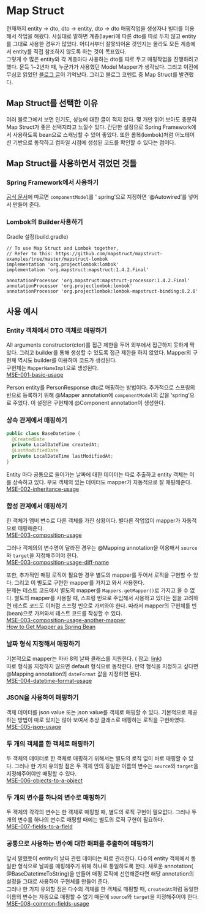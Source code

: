 # Map Struct

현재까지 entity -> dto, dto -> entity, dto -> dto 매핑작업을 생성자나 빌더를 이용해서 작업을 해왔다. 사실대로 말하면 계층(layer)에 따른 dto를 따로 두지 않고 entity를
그대로 사용한 경우가 많았다. 어디서부터 잘못되어온 것인지는 몰라도 모든 계층에서 entity를 직접 참조하지 않도록 하는 것이 목표였다.  
그렇게 수 많은 entity와 각 계층마다 사용하는 dto를 따로 두고 매핑작업을 진행하려고 했다. 문득 1~2년차 때, 누군가가 사용했던 Model Mapper가 생각났다. 그리고 이전에 무심코
읽었던 [블로그 글](https://baek.dev/post/15/)이 기억났다. 그리고 블로그 코멘트 중 Map Struct를 발견했다.

## Map Struct를 선택한 이유

여러 블로그에서 보면 인기도, 성능에 대한 글이 적지 않다. 몇 개만 읽어 보아도 충분히 Map Struct가 좋은 선택지라고 느낄수 있다. 간단한 설정으로 Spring Framework에서 사용하도록 bean으로
스캐닝할 수 있어 좋았다. 또한 롬복(lombok)처럼 어노테이션 기반으로 동작하고 컴파일 시점에 생성된 코드를 확인할 수 있다는 점이다.

## Map Struct를 사용하면서 겪었던 것들

### Spring Framework에서 사용하기

[공식 문서](https://mapstruct.org/documentation/stable/reference/html/#using-dependency-injection)에 따르면 `componentModel`를 '
spring’으로 지정하면 ‘@Autowired’를 넣어서 만들어 준다.

### Lombok의 Builder사용하기

Gradle 설정(build.gradle)
```
// To use Map Struct and Lombok together,
// Refer to this: https://github.com/mapstruct/mapstruct-examples/tree/master/mapstruct-lombok
implementation 'org.projectlombok:lombok'
implementation 'org.mapstruct:mapstruct:1.4.2.Final'

annotationProcessor 'org.mapstruct:mapstruct-processor:1.4.2.Final'
annotationProcessor 'org.projectlombok:lombok'
annotationProcessor 'org.projectlombok:lombok-mapstruct-binding:0.2.0'
```

## 사용 예시
### Entity 객체에서 DTO 객체로 매핑하기

All arguments constructor(ctor)를 접근 제한을 두어 외부에서 접근하지 못하게 막았다. 그리고 builder를 통해 생성할 수 있도록 접근 제한을 하지 않았다. Mapper의 구현체 역시도
builder를 이용하여 코드가 생성된다.  
구현체는 `MapperNameImpl`으로 생성된다.   
[MSE-001-basic-usage](https://github.com/spearkkk/map-struct-example/tree/feature/MSE-001-basic-usage)

Person entity를 PersonResponse dto로 매핑하는 방법이다. 추가적으로 스프링의 빈으로 등록하기 위해 @Mapper annotation에 `componentModel`의 값을 ‘spring’으로
주었다. 이 설정은 구현체에 @Component annotation이 생성한다.

### 상속 관계에서 매핑하기
```java
public class BaseDatetime {
  @CreatedDate
  private LocalDateTime createdAt;
  @LastModifiedDate
  private LocalDateTime lastModifiedAt;
}
```

Entity 마다 공통으로 들어가는 날짜에 대한 데이터는 따로 추출하고 entity 객체는 이를 상속하고 있다. 부모 객체의 있는 데이터도 mapper가 자동적으로 잘 매핑해준다.  
[MSE-002-inheritance-usage](https://github.com/spearkkk/map-struct-example/compare/feature/MSE-001-basic-usage...feature/MSE-002-inheritance-usage)

### 합성 관계에서 매핑하기

한 객체가 멤버 변수로 다른 객체를 가진 상황이다. 별다른 작업없이 mapper가 자동적으로 매핑해준다.   
[MSE-003-composition-usage](https://github.com/spearkkk/map-struct-example/compare/feature/MSE-002-inheritance-usage...feature/MSE-003-composition-usage)

그러나 객체의의 변수명이 달라진 경우는 @Mapping annotation을 이용해서 `source`와 `target`을 지정해주어야 한다.  
[MSE-003-composition-usage-diff-name](https://github.com/spearkkk/map-struct-example/compare/feature/MSE-003-composition-usage...feature/MSE-003-composition-usage-diff-name)

또한, 추가적인 매핑 로직이 필요한 경우 별도의 mapper를 두어서 로직을 구현할 수 있다. 그리고 이 별도로 구현한 mapper를 가지고 와서 사용한다.  
문제는 테스트 코드에서 별도의 mapper를 `Mappers.getMapper()`로 가지고 올 수 없다. 별도의 mapper를 사용할 때, 스프링 빈으로 주입해서 사용하고 있다는 점을 고려하면 테스트 코드도 이처럼
스프링 빈으로 가져와야 한다. 따라서 mapper의 구현체를 빈(bean)으로 가져와서 테스트 코드를 작성할 수 있다.  
[MSE-003-composition-usage-another-mapper](https://github.com/spearkkk/map-struct-example/compare/feature/MSE-003-composition-usage-diff-name...feature/MSE-003-composition-usage-another-mapper)  
[How to Get Mapper as Spring Bean](https://stackoverflow.com/questions/45275382/how-to-write-junit-test-for-mapstruct-abstract-mapper-injected-via-spring)

### 날짜 형식 지정해서 매핑하기

기본적으로 mapper는 자바 8의 날짜 클래스를 지원한다. (
참고: [link](https://mapstruct.org/documentation/stable/reference/html/#implicit-type-conversions))  
따로 형식을 지정하지 않으면 default 형식으로 동작한다. 만약 형식을 지정하고 싶다면 @Mapping annotation의 `dateFormat` 값을 지정하면 된다.  
[MSE-004-datetime-format-usage](https://github.com/spearkkk/map-struct-example/compare/feature/MSE-003-composition-usage-another-mapper...feature/MSE-004-datetime-format-usage)

### JSON을 사용하여 매핑하기

객체 데이터를 json value 또는 json value를 객체로 매핑할 수 있다. 기본적으로 제공하는 방법이 따로 있지는 않아 보여서 추상 클래스로 매핑하는 로직을 구현하였다.  
[MSE-005-json-usage](https://github.com/spearkkk/map-struct-example/compare/feature/MSE-004-datetime-format-usage...feature/MSE-005-json-usage)

### 두 개의 객체를 한 객체로 매핑하기

두 객체의 데이터로 한 객체로 매핑하기 위해서는 별도의 로직 없이 바로 매핑할 수 있다. 그러나 한 가지 유의할 점은 두 객체 안의 동일한 이름의 변수는 `source`와 `target`을 지정해주어야만 매핑할 수
있다.   
[MSE-006-objects-to-a-object](https://github.com/spearkkk/map-struct-example/compare/feature/MSE-005-json-usage...feature/MSE-006-objects-to-a-object)

### 두 개의 변수를 하나의 변수로 매핑하기

두 객체의 각각의 변수는 한 객체로 매핑할 때, 별도의 로직 구현이 필요없다. 그러나 두 개의 변수를 하나의 변수로 매핑할 때에는 별도의 로직 구현이 필요하다.  
[MSE-007-fields-to-a-field](https://github.com/spearkkk/map-struct-example/compare/feature/MSE-006-objects-to-a-object...feature/MSE-007-fields-to-a-field)

### 공통으로 사용하는 변수에 대한 매퍼를 추출하여 매핑하기

앞서 말했듯이 entity의 날짜 관련 데이터는 따로 관리한다. 다수의 entity 객체에서 동일한 형식으로 날짜를 매핑해주기 위해 하나로 통일하도록 한다. 새로운 annotation(
@BaseDatetimeToString)을 만들어 매핑 로직에 선언해준다면 해당 annotation의 설정을 그대로 사용하여 구현체를 만들어 준다.  
그러나 한 가지 유의할 점은 다수의 객체를 한 객체로 매핑할 때, `createdAt`처럼 동일한 이름의 변수는 자동으로 매핑할 수 없기 때문에 `source`와 `target`을 지정해주어야 한다.  
[MSE-008-common-fields-usage](https://github.com/spearkkk/map-struct-example/compare/feature/MSE-007-fields-to-a-field...feature/MSE-008-common-fields-usage)
